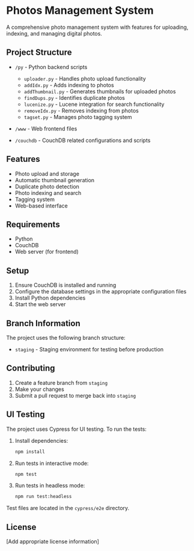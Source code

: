 # Photos Management System

A comprehensive photo management system with features for uploading, indexing, and managing digital photos.

## Project Structure

- `/py` - Python backend scripts
  - `uploader.py` - Handles photo upload functionality
  - `addIdx.py` - Adds indexing to photos
  - `addThumbnail.py` - Generates thumbnails for uploaded photos
  - `findDups.py` - Identifies duplicate photos
  - `lucenize.py` - Lucene integration for search functionality
  - `removeIdx.py` - Removes indexing from photos
  - `tagset.py` - Manages photo tagging system

- `/www` - Web frontend files
- `/couchdb` - CouchDB related configurations and scripts

## Features

- Photo upload and storage
- Automatic thumbnail generation
- Duplicate photo detection
- Photo indexing and search
- Tagging system
- Web-based interface

## Requirements

- Python
- CouchDB
- Web server (for frontend)

## Setup

1. Ensure CouchDB is installed and running
2. Configure the database settings in the appropriate configuration files
3. Install Python dependencies
4. Start the web server

## Branch Information

The project uses the following branch structure:
- `staging` - Staging environment for testing before production

## Contributing

1. Create a feature branch from `staging`
2. Make your changes
3. Submit a pull request to merge back into `staging`

## UI Testing

The project uses Cypress for UI testing. To run the tests:

1. Install dependencies:
   ```bash
   npm install
   ```

2. Run tests in interactive mode:
   ```bash
   npm test
   ```

3. Run tests in headless mode:
   ```bash
   npm run test:headless
   ```

Test files are located in the `cypress/e2e` directory.

## License

[Add appropriate license information]